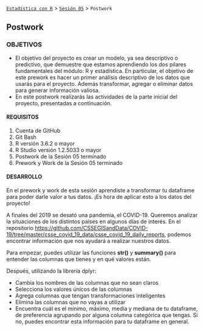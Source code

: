 [`Estadística con R`](../../Readme.md) > [`Sesión 05`](../Readme.md) > `Postwork`  

## Postwork

### OBJETIVOS

- El objetivo del proyecto es crear un modelo, ya sea descriptivo o predictivo, que demuestre que estamos aprendiendo los dos pilares fundamentales del módulo: R y estadística. En particular, el objetivo de este prework es hacer un primer análisis descriptivo de los datos que usarás para el proyecto. Además transformar, agregar o eliminar datos para generar información valiosa.  
- En este postwork realizarás las actividades de la parte inicial del proyecto, presentadas a continuación.

#### REQUISITOS

1. Cuenta de GitHub  
2. Git Bash  
3. R versión 3.6.2 o mayor                                
4. R Studio versión 1.2.5033 o mayor   
5. Postwork de la Sesión 05 terminado  
6. Prework y Work de la Sesión 05 terminado  

#### DESARROLLO

En el prework y work de esta sesión aprendiste a transformar tu dataframe para poder darle valor a tus datos. ¡Es hora de aplicar esto a los datos del proyecto!  

A finales del 2019 se desató una pandemia, el COVID-19. Queremos analizar la situaciones de los distintos paises en algunos días de interés. En el repositorio https://github.com/CSSEGISandData/COVID-19/tree/master/csse_covid_19_data/csse_covid_19_daily_reports, podemos encontrar información que nos ayudará a realizar nuestros datos.

Para empezar, puedes utilizar las funciones **str()** y **summary()** para entender las columnas que tienes y en qué valores están.    

Después, utilizando la librería dplyr:  
* Cambia los nombres de las columnas que no sean claros  
* Selecciona los valores únicos de las columnas  
* Agrega columnas que tengan transformaciones inteligentes  
* Elimina las columnas que no vayas a utilizar  
* Encuentra cuál es el mínimo, máximo, media y mediana de tu dataframe, de preferencia agrupando por alguna columna categórica que tengas. Si no, puedes encontrar esta información para tu dataframe en general.  

